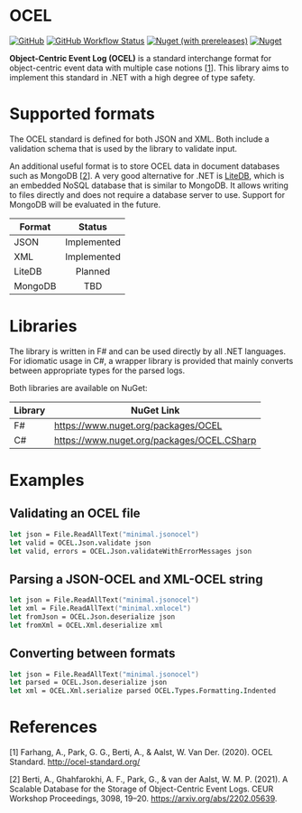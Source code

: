 # OCEL

[![GitHub](https://img.shields.io/github/license/pm4net/OCEL?style=flat-square)](https://github.com/pm4net/OCEL/blob/master/LICENSE)
[![GitHub Workflow Status](https://img.shields.io/github/workflow/status/pm4net/OCEL/Build%20and%20Run%20Tests?label=tests&style=flat-square)](https://github.com/pm4net/OCEL/actions/workflows/tests.yml)
[![Nuget (with prereleases)](https://img.shields.io/nuget/vpre/OCEL?label=OCEL&style=flat-square)](https://www.nuget.org/packages/OCEL/)
[![Nuget](https://img.shields.io/nuget/dt/OCEL?label=NuGet%20Downloads&style=flat-square)](https://www.nuget.org/packages/OCEL/#versions-body-tab)

**Object-Centric Event Log (OCEL)** is a standard interchange format for object-centric event data with multiple case notions [[1](#1)]. This library aims to implement this standard in .NET with a high degree of type safety.

# Supported formats

The OCEL standard is defined for both JSON and XML. Both include a validation schema that is used by the library to validate input.

An additional useful format is to store OCEL data in document databases such as MongoDB [[2](#2)]. A very good alternative for .NET is [LiteDB](https://www.litedb.org/), which is an embedded NoSQL database that is similar to MongoDB. It allows writing to files directly and does not require a database server to use. Support for MongoDB will be evaluated in the future.

| Format        | Status        |
| ------------- |:-------------:|
| JSON          | Implemented   |
| XML           | Implemented   |
| LiteDB        | Planned       |
| MongoDB       | TBD           |

# Libraries

The library is written in F# and can be used directly by all .NET languages. For idiomatic usage in C#, a wrapper library is provided that mainly converts between appropriate types for the parsed logs.

Both libraries are available on NuGet:

| Library       | NuGet Link |
| ------------- | ------------- |
| F#            | https://www.nuget.org/packages/OCEL |
| C#            | https://www.nuget.org/packages/OCEL.CSharp |

# Examples

## Validating an OCEL file

```fsharp
let json = File.ReadAllText("minimal.jsonocel")
let valid = OCEL.Json.validate json
let valid, errors = OCEL.Json.validateWithErrorMessages json
```

## Parsing a JSON-OCEL and XML-OCEL string

```fsharp
let json = File.ReadAllText("minimal.jsonocel")
let xml = File.ReadAllText("minimal.xmlocel")
let fromJson = OCEL.Json.deserialize json
let fromXml = OCEL.Xml.deserialize xml
```

## Converting between formats

```fsharp
let json = File.ReadAllText("minimal.jsonocel")
let parsed = OCEL.Json.deserialize json
let xml = OCEL.Xml.serialize parsed OCEL.Types.Formatting.Indented
```

# References

<a id="1">[1]</a> Farhang, A., Park, G. G., Berti, A., & Aalst, W. Van Der. (2020). OCEL Standard. http://ocel-standard.org/

<a id="2">[2]</a> Berti, A., Ghahfarokhi, A. F., Park, G., & van der Aalst, W. M. P. (2021). A Scalable Database for the Storage of Object-Centric Event Logs. CEUR Workshop Proceedings, 3098, 19–20. https://arxiv.org/abs/2202.05639.